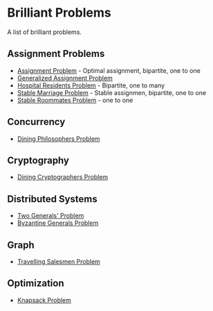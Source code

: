 Brilliant Problems
==================

A list of brilliant problems.

Assignment Problems
-------------------
* [Assignment Problem](https://en.wikipedia.org/wiki/Assignment_problem) - Optimal assignment, bipartite, one to one
* [Generalized Assignment Problem](https://en.wikipedia.org/wiki/Generalized_assignment_problem)
* [Hospital Residents Problem](https://en.wikipedia.org/wiki/National_Resident_Matching_Program#Matching_algorithm) - Bipartite, one to many
* [Stable Marriage Problem](https://en.wikipedia.org/wiki/Stable_marriage_problem) - Stable assignmen, bipartite, one to one
* [Stable Roommates Problem](https://en.wikipedia.org/wiki/Stable_roommates_problem) - one to one

Concurrency
-----------
* [Dining Philosophers Problem](https://en.wikipedia.org/wiki/Dining_philosophers_problem)

Cryptography
------------
* [Dining Cryptographers Problem](https://en.wikipedia.org/wiki/Dining_cryptographers_problem)

Distributed Systems
-------------------
* [Two Generals' Problem](https://en.wikipedia.org/wiki/Two_Generals%27_Problem)
* [Byzantine Generals Problem](https://en.wikipedia.org/wiki/Byzantine_fault)

Graph
-----
* [Travelling Salesmen Problem](https://en.wikipedia.org/wiki/Travelling_salesman_problem)

Optimization
------------
* [Knapsack Problem](https://en.wikipedia.org/wiki/Knapsack_problem)
